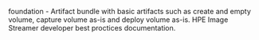 foundation - Artifact bundle with basic artifacts such as create and empty volume, capture volume as-is and deploy volume as-is. HPE Image Streamer developer best proctices documentation.
